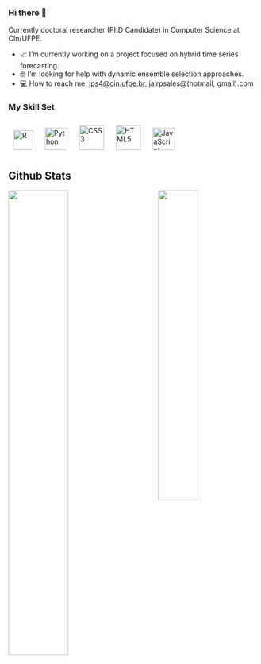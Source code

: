 ### Hi there 👋
Currently doctoral researcher (PhD Candidate) in Computer Science at CIn/UFPE. 

- 📈 I’m currently working on a project focused on hybrid time series forecasting.
- 🤓 I’m looking for help with dynamic ensemble selection approaches.
- 💻 How to reach me: jps4@cin.ufpe.br, jairpsales@(hotmail, gmail).com

### My Skill Set
<div> 
<img style="margin: 10px" src="https://profilinator.rishav.dev/skills-assets/r.svg" alt="R" height="40" />
<img style="margin: 10px" src="https://profilinator.rishav.dev/skills-assets/python-original.svg" alt="Python" height="45" /> 
<img style="margin: 10px" src="https://profilinator.rishav.dev/skills-assets/css3-original-wordmark.svg" alt="CSS3" height="50" />  
<img style="margin: 10px" src="https://profilinator.rishav.dev/skills-assets/html5-original-wordmark.svg" alt="HTML5" height="50" />  
<img style="margin: 10px" src="https://profilinator.rishav.dev/skills-assets/javascript-original.svg" alt="JavaScript" height="45" />  
</div>
 
 </td><td valign="top" width="33%">


## Github Stats  
<img src="https://github-readme-stats.vercel.app/api?username=jairpaulino&show_icons=true&count_private=true&hide_border=true&theme=midnight-purple" align="left" width="49%" />  
<img src="https://github-readme-stats.vercel.app/api/top-langs/?username=jairpaulino&hide_border=true&layout=compact&theme=midnight-purple" align="right" width="40%" />

<!-- <div align="center">
<img src="https://komarev.com/ghpvc/?username=jairpaulino&&style=flat-square" align="center" />
</div>  
-->
  
<br/>  
<br/>

<!--
**jairpaulino/jairpaulino** is a ✨ _special_ ✨ repository because its `README.md` (this file) appears on your GitHub profile.
-->
